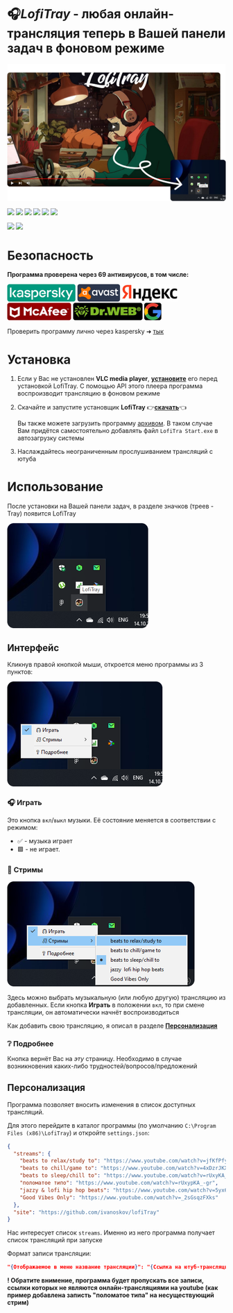 # 🎧*LofiTray* - **любая** онлайн-трансляция теперь в Вашей панели задач **в фоновом режиме**
![Alt text](docs/img/LofiTray.png)

![](https://badgen.net/static/downloads/2/red)
![](https://badgen.net/static/size/19.63%20Mb/orange)
![](https://badgen.net/static/сonfirmed/69%20antivirus/green?icon=windows)
![](https://img.shields.io/github/watchers/ivanoskov/lofiTray.svg)
![](https://img.shields.io/github/stars/ivanoskov/lofiTray.svg)
![](https://img.shields.io/github/license/ivanoskov/lofiTray.svg)

![](https://img.shields.io/badge/Python-14354C?style=for-the-badge&logo=python&logoColor=white)
![](https://img.shields.io/badge/Windows-0078D6?style=for-the-badge&logo=windows&logoColor=white)



# **Безопасность**

**Программа проверена через 69 антивирусов, в том числе:**

![Alt text](docs/img/image13.png)
![Alt text](docs/img/image10.png)
![Alt text](docs/img/image11.png)
![Alt text](docs/img/image12.png)
![Alt text](docs/img/image9.png)
![Alt text](docs/img/image14.png)

Проверить программу лично через kaspersky ➜ [тык](https://opentip.kaspersky.com)

# **Установка**

1) Если у Вас не установлен **VLC media player**, [**установите**](https://www.videolan.org/vlc/) его перед установкой LofiTray. С помощью API этого плеера программа воспроизводит трансляцию в фоновом режиме
2) Скачайте и запустите установщик **LofiTray** 👉[**скачать**](https://github.com/ivanoskov/lofiTray/raw/main/dist/LofiTraySetup.exe)👈
   
   Вы также можете загрузить программу [архивом](https://github.com/ivanoskov/lofiTray/raw/main/dist/LofiTray_arhive.rar). В таком случае Вам придётся самостоятельно добавлять файл `LofiTra Start.exe` в автозагрузку системы
3) Наслаждайтесь неограниченным прослушиванием трансляций с ютуба

# **Использование**
После установки на Вашей панели задач, в разделе значков (треев - Tray) появится LofiTray

![Значёк](docs/img/tray.png)

## **Интерфейс**
Кликнув правой кнопкой мыши, откроется меню программы из 3 пунктов:

![Меню](docs/img/menu.png)

### 🎧 **Играть**
Это кнопка `вкл`/`выкл` музыки. Её состояние меняется в соответствии с режимом: 
- ✅ - музыка играет
- 🟩 - не играет.
### 🎵 **Стримы**

![Стримы (трансляции)](docs/img/streams.png)

Здесь можно выбрать музыкальную (или любую другую) трансляцию из добавленных. 
Если кнопка **Играть** в положении `вкл`, то при смене трансляции, он автоматически начнёт воспроизводиться

Как добавить свою трансляцию, я описал в разделе [**Персонализация**](#персонализация)
### ❔ **Подробнее**
Кнопка вернёт Вас на *эту* страницу. Необходимо в случае возникновения каких-либо трудностей/вопросов/предложений

## **Персонализация**

Программа позволяет вносить изменения в список доступных трансляций.

Для этого  перейдите в каталог программы (по умолчанию `C:\Program Files (x86)\LofiTray`) и откройте `settings.json`:

```json
{
  "streams": {
    "beats to relax/study to": "https://www.youtube.com/watch?v=jfKfPfyJRdk",
    "beats to chill/game to": "https://www.youtube.com/watch?v=4xDzrJKXOOY",
    "beats to sleep/chill to": "https://www.youtube.com/watch?v=rUxyKA_-grg",
    "поломатое типо": "https://www.youtube.com/watch?v=rUxypKA_-gr",
    "jazzy & lofi hip hop beats": "https://www.youtube.com/watch?v=5yx6BWlEVcY",
    "Good Vibes Only": "https://www.youtube.com/watch?v=_2sGsqzFXks"
  },
  "site": "https://github.com/ivanoskov/lofiTray"
}

```

Нас интересует список `streams`. Именно из него программа получает список трансляций при запуске

Формат записи трансляции:

```json
"{Отображаемое в меню название трансляции}": "{Ссылка на ютуб-трансляцию}"
```

**! Обратите внимение, программа будет пропускать все записи, ссылки которых не являются онлайн-трансляциями на youtube (как пример добавлена записть "поломатое типа" на несуществующий стрим)**

